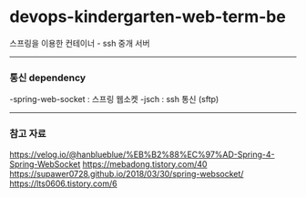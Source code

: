 # devops-kindergarten-web-term-be
스프링을 이용한 컨테이너 - ssh 중개 서버

---

### 통신 dependency
-spring-web-socket : 스프링 웹소켓
-jsch : ssh 통신 (sftp)

---
### 참고 자료
<a>https://velog.io/@hanblueblue/%EB%B2%88%EC%97%AD-Spring-4-Spring-WebSocket
<a>https://mebadong.tistory.com/40
<a>https://supawer0728.github.io/2018/03/30/spring-websocket/
<a>https://lts0606.tistory.com/6